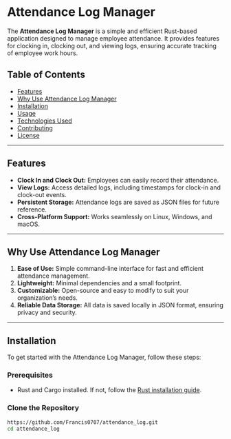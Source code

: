 # Attendance Log Manager

The **Attendance Log Manager** is a simple and efficient Rust-based application designed to manage employee attendance. It provides features for clocking in, clocking out, and viewing logs, ensuring accurate tracking of employee work hours.

## Table of Contents

- [Features](#features)
- [Why Use Attendance Log Manager](#why-use-attendance-log-manager)
- [Installation](#installation)
- [Usage](#usage)
- [Technologies Used](#technologies-used)
- [Contributing](#contributing)
- [License](#license)

---

## Features

- **Clock In and Clock Out:** Employees can easily record their attendance.
- **View Logs:** Access detailed logs, including timestamps for clock-in and clock-out events.
- **Persistent Storage:** Attendance logs are saved as JSON files for future reference.
- **Cross-Platform Support:** Works seamlessly on Linux, Windows, and macOS.

---

## Why Use Attendance Log Manager

1. **Ease of Use:** Simple command-line interface for fast and efficient attendance management.
2. **Lightweight:** Minimal dependencies and a small footprint.
3. **Customizable:** Open-source and easy to modify to suit your organization’s needs.
4. **Reliable Data Storage:** All data is saved locally in JSON format, ensuring privacy and security.

---

## Installation

To get started with the Attendance Log Manager, follow these steps:

### Prerequisites
- Rust and Cargo installed. If not, follow the [Rust installation guide](https://www.rust-lang.org/tools/install).

### Clone the Repository
```bash
https://github.com/Francis0707/attendance_log.git
cd attendance_log
